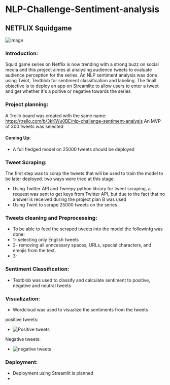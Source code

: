 # NLP-Challenge-Sentiment-analysis
## NETFLIX Squidgame 

![image](https://user-images.githubusercontent.com/84380899/137283680-1dd032af-895d-4656-939d-0ae38edd42c8.png)

### Introduction: 

Squid game series on Netflix is now trending with a strong buzz on social media and this project aimes at analysing audience tweets to evaluate audience perception for the series.
An NLP sentiment analysis was done using Twint, Textblob for sentiment classification and labeling. The finall objective is to deploy an app on Streamlite to allow users to enter a tweet and get whether it's a poitive or negative towards the series

### Project planning: 

A Trello board was created with the same name: https://trello.com/b/3kKWu0BE/nlp-challenge-sentiment-analysis
An MVP of 300 tweets was selected 

#### Coming Up: 
- A full fledged model on 25000 tweets should be deployed 

### Tweet Scraping: 
The first step was to scrap the tweets that will be used to train the model to be later deployed. two ways were tried at this stage: 
  - Using Twitter API and Tweepy python library for tweet scraping, a request was sent to get keys from Twitter API, but due to the fact that no answer is received during the project plan B was used 
  - Using Twint to scrape 25000 tweets on the series 
 
 ### Tweets cleaning and Preprocessing: 
 - To be able to feed the scraped tweets into the model the followinfg was done: 
 -  1- selecting only English tweets 
 -  2- removing all unncessary spaces, URLs, special characters, and emojis from the text.  
 -  3-
 ### Sentiment Classification:
  - Textblob was used to classify and calculate sentiment to positive, negative and neutral tweets
 
 ### Visualization: 
  - Wordcloud was used to visualize the sentiments from the tweets 

positive tweets:
  - ![Positive tweets](https://user-images.githubusercontent.com/84380899/137282109-c37b7747-7657-43b9-8b6a-16c6592ee350.png)
 
 Negative tweets:
  - ![negative tweets](https://user-images.githubusercontent.com/84380899/137283000-aa1313ce-871e-4f06-bd07-0731e41d821f.png)



### Deployment: 
- Deployment using Streamlit is planned
- 


